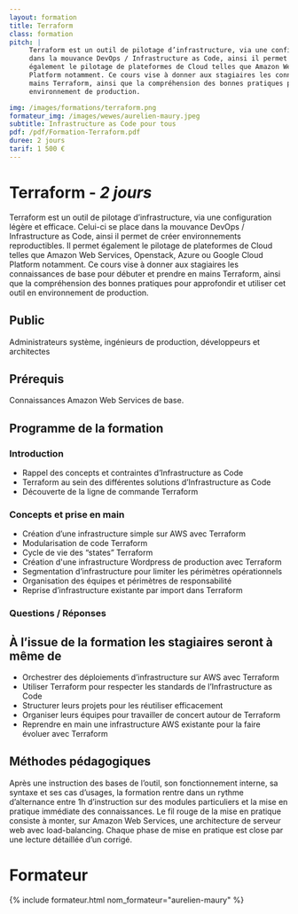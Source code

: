 ```yaml
---
layout: formation
title: Terraform
class: formation
pitch: |
     Terraform est un outil de pilotage d’infrastructure, via une configuration légère et efficace. Celui-ci se place
     dans la mouvance DevOps / Infrastructure as Code, ainsi il permet de créer environnements reproductibles. Il permet
     également le pilotage de plateformes de Cloud telles que Amazon Web Services, Openstack, Azure ou Google Cloud
     Platform notamment. Ce cours vise à donner aux stagiaires les connaissances de base pour débuter et prendre en
     mains Terraform, ainsi que la compréhension des bonnes pratiques pour approfondir et utiliser cet outil en
     environnement de production.

img: /images/formations/terraform.png
formateur_img: /images/wewes/aurelien-maury.jpeg
subtitle: Infrastructure as Code pour tous
pdf: /pdf/Formation-Terraform.pdf
duree: 2 jours
tarif: 1 500 €
---
```


# Terraform - *2 jours*


Terraform est un outil de pilotage d’infrastructure, via une configuration légère et efficace. Celui-ci se place
dans la mouvance DevOps / Infrastructure as Code, ainsi il permet de créer environnements reproductibles. Il permet
également le pilotage de plateformes de Cloud telles que Amazon Web Services, Openstack, Azure ou Google Cloud
Platform notamment. Ce cours vise à donner aux stagiaires les connaissances de base pour débuter et prendre en
mains Terraform, ainsi que la compréhension des bonnes pratiques pour approfondir et utiliser cet outil en
environnement de production.


## Public


Administrateurs système, ingénieurs de production, développeurs et architectes

## Prérequis

Connaissances Amazon Web Services de base.


## Programme de la formation


###  Introduction

  * Rappel des concepts et contraintes d’Infrastructure as Code
  * Terraform au sein des différentes solutions d’Infrastructure as Code
  * Découverte de la ligne de commande Terraform

###  Concepts et prise en main

  * Création d’une infrastructure simple sur AWS avec Terraform
  * Modularisation de code Terraform
  * Cycle de vie des “states” Terraform
  * Création d'une infrastructure Wordpress de production avec Terraform
  * Segmentation d’infrastructure pour limiter les périmètres opérationnels
  * Organisation des équipes et périmètres de responsabilité
  * Reprise d’infrastructure existante par import dans Terraform

### Questions / Réponses


## À l’issue de la formation les stagiaires seront à même de

* Orchestrer des déploiements d’infrastructure sur AWS avec Terraform
* Utiliser Terraform pour respecter les standards de l’Infrastructure as Code
* Structurer leurs projets pour les réutiliser efficacement
* Organiser leurs équipes pour travailler de concert autour de Terraform
* Reprendre en main une infrastructure AWS existante pour la faire évoluer avec Terraform


## Méthodes pédagogiques


Après une instruction des bases de l’outil, son fonctionnement interne, sa syntaxe et ses cas d’usages, la formation
rentre dans un rythme d’alternance entre 1h d’instruction sur des modules particuliers et la mise en pratique immédiate
des connaissances. Le fil rouge de la mise en pratique consiste à monter, sur Amazon Web Services, une architecture de
serveur web avec load-balancing. Chaque phase de mise en pratique est close par une lecture détaillée d’un corrigé.


# Formateur

{% include formateur.html nom_formateur="aurelien-maury" %}
